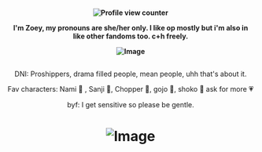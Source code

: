 <p align="center">
  <h4 align="center"
    </a>
    
![Profile view counter](https://komarev.com/ghpvc/?username=your-github-sourcandyblade&label=Lovely+visitors💗)
    
I'm Zoey, my pronouns are she/her only. I like op mostly but i'm also in like other fandoms too.
c+h freely.


![Image](https://github.com/user-attachments/assets/5ce36a80-8976-49a9-8dd7-95fa18c87efb)

## <p align="center">
<p align="center"> DNI: Proshippers, drama filled people, mean people, uhh that's about it.

<p align="center"> Fav characters: Nami 🍊 , Sanji 💝, Chopper 🦌, gojo 💙, shoko 👑 ask for more 💗

<p align="center"> byf: I get sensitive so please be gentle. 

# <p align="center">  ![Image](https://github.com/user-attachments/assets/e4e014e9-738b-4588-985a-87f73b0606cb)

